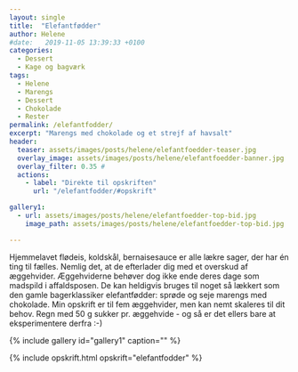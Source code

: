 ```yaml
---
layout: single
title:  "Elefantfødder"
author: Helene
#date:   2019-11-05 13:39:33 +0100
categories:  
  - Dessert
  - Kage og bagværk
tags: 
  - Helene
  - Marengs
  - Dessert
  - Chokolade
  - Rester
permalink: /elefantfodder/
excerpt: "Marengs med chokolade og et strejf af havsalt"
header:
  teaser: assets/images/posts/helene/elefantfoedder-teaser.jpg
  overlay_image: assets/images/posts/helene/elefantfoedder-banner.jpg
  overlay_filter: 0.35 # 
  actions:
    - label: "Direkte til opskriften"
      url: "/elefantfodder/#opskrift"

gallery1:
  - url: assets/images/posts/helene/elefantfoedder-top-bid.jpg
    image_path: assets/images/posts/helene/elefantfoedder-top-bid.jpg

---
```


Hjemmelavet flødeis, koldskål, bernaisesauce er alle lækre sager, der har én ting til fælles. Nemlig det, at de efterlader dig med et overskud af æggehvider. Æggehviderne behøver dog ikke ende deres dage som madspild i affaldsposen. De kan heldigvis bruges til noget så lækkert som den gamle bagerklassiker elefantfødder: sprøde og seje marengs med chokolade. Min opskrift er til fem æggehvider, men kan nemt skaleres til dit behov. Regn med 50 g sukker pr. æggehvide - og så er det ellers bare at eksperimentere derfra :-)

{% include gallery id="gallery1"  caption="" %}

{% include opskrift.html opskrift="elefantfodder" %}